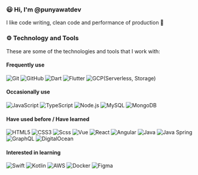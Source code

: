 ### 😃 Hi, I'm @punyawatdev
I like code writing, clean code and performance of production 🌱

### ⚙️ Technology and Tools
These are some of the technologies and tools that I work with:

#### Frequently use
![Git](https://img.shields.io/badge/-Git-000000?style=flat&logo=git&logoColor=F05032)
![GitHub](https://img.shields.io/badge/-GitHub-000000?style=flat&logo=github&logoColor=FFFFFF)
![Dart](https://img.shields.io/badge/-Dart-000000?style=flat&logo=dart&logoColor=02569B)
![Flutter](https://img.shields.io/badge/-Flutter-000000?style=flat&logo=flutter&logoColor=0175C2)
![GCP(Serverless, Storage)](https://img.shields.io/badge/-GCP(Serverless,Storage)-000000?style=flat&logo=google-cloud)
  
#### Occasionally use
![JavaScript](https://img.shields.io/badge/-JavaScript-000000?style=flat&logo=javascript)
![TypeScript](https://img.shields.io/badge/-TypeScript-000000?style=flat&logo=typescript&logoColor=007ACC)
![Node.js](https://img.shields.io/badge/-Node.js-000000?style=flat&logo=node.js&logoColor=339933)
![MySQL](https://img.shields.io/badge/-MySQL-000000?style=flat&logo=mysql)
![MongoDB](https://img.shields.io/badge/-MongoDB-black?style=flat&logo=mongodb)
  
#### Have used before / Have learned
![HTML5](https://img.shields.io/badge/-HTML5-000000?style=flat&logo=HTML5)
![CSS3](https://img.shields.io/badge/-CSS3-000000?style=flat&logo=CSS3&logoColor=007ACC)
![Scss](https://img.shields.io/badge/-Scss-000000?style=flat&logo=Sass)
![Vue](https://img.shields.io/badge/-Vue-000000?style=flat&logo=Vue.js)
![React](https://img.shields.io/badge/-React-000000?style=flat&logo=React)
![Angular](https://img.shields.io/badge/-Angular-000000?style=flat&logo=Angular&logoColor=F05032)
![Java](https://img.shields.io/badge/-Java-000000?style=flat&logo=Java&logoColor=007396)
![Java Spring](https://img.shields.io/badge/-Spring-000000?style=flat&logo=spring&logoColor=6DB33F)
![GraphQL](https://img.shields.io/badge/-GraphQL-000000?style=flat&logo=graphql)
![DigitalOcean](https://img.shields.io/badge/-DigitalOcean-000000?style=flat&logo=digitalocean)
  
#### Interested in learning
![Swift](https://img.shields.io/badge/-Swift-000000?style=flat&logo=swift&logoColor=F24E1E)
![Kotlin](https://img.shields.io/badge/-Kotlin-000000?style=flat&logo=kotlin&logoColor=7F52FF)
![AWS](https://img.shields.io/badge/-AWS(Lambda,S3,APIGateway)-000000?style=flat&logo=amazon-aws&logoColor=F8971C)
![Docker](https://img.shields.io/badge/-Docker-000000?style=flat&logo=docker&logoColor=2496ED)
![Figma](https://img.shields.io/badge/-Figma-000000?style=flat&logo=figma&logoColor=F24E1E)

